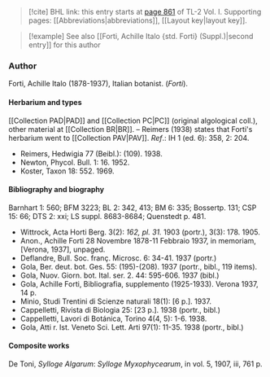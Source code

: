 > [!cite] BHL link: this entry starts at [page 861](https://www.biodiversitylibrary.org/item/103414#page/909/mode/1up) of TL-2 Vol. I.
> Supporting pages: [[Abbreviations|abbreviations]], [[Layout key|layout key]].

> [!example] See also [[Forti, Achille Italo {std. Forti} (Suppl.)|second entry]] for this author

### Author

Forti, Achille Italo (1878-1937), Italian botanist. (*Forti*).

#### Herbarium and types

[[Collection PAD|PAD]] and [[Collection PC|PC]] (original algological coll.), other material at [[Collection BR|BR]]. – Reimers (1938) states that Forti's herbarium went to [[Collection PAV|PAV]].
*Ref*.: IH 1 (ed. 6): 358, 2: 204.
- Reimers, Hedwigia 77 (Beibl.): (109). 1938.
- Newton, Phycol. Bull. 1: 16. 1952.
- Koster, Taxon 18: 552. 1969.

#### Bibliography and biography

Barnhart 1: 560; BFM 3223; BL 2: 342, 413; BM 6: 335; Bossertp. 131; CSP 15: 66; DTS 2: xxi; LS suppl. 8683-8684; Quenstedt p. 481.
- Wittrock, Acta Horti Berg. 3(2): *162, pl. 31.* 1903 (portr.), 3(3): 178. 1905.
- Anon., Achille Forti 28 Novembre 1878-11 Febbraio 1937, in memoriam, \[Verona, 1937\], unpaged.
- Deflandre, Bull. Soc. franç. Microsc. 6: 34-41. 1937 (portr.)
- Gola, Ber. deut. bot. Ges. 55: (195)-(208). 1937 (portr., bibl., 119 items).
- Gola, Nuov. Giorn. bot. Ital. ser. 2. 44: 595-606. 1937 (bibl.)
- Gola, Achille Forti, Bibliografia, supplemento (1925-1933). Verona 1937, 14 p.
- Minio, Studi Trentini di Scienze naturali 18(1): \[6 p.\]. 1937.
- Cappelletti, Rivista di Biologia 25: \[23 p.\]. 1938 (portr., bibl.)
- Cappelletti, Lavori di Botánica, Torino 4(4, 5): 1-6. 1938.
- Gola, Atti r. Ist. Veneto Sci. Lett. Arti 97(1): 11-35. 1938 (portr., bibl.)

#### Composite works

De Toni, *Sylloge Algarum*: *Sylloge Myxophycearum*, in vol. 5, 1907, iii, 761 p.

